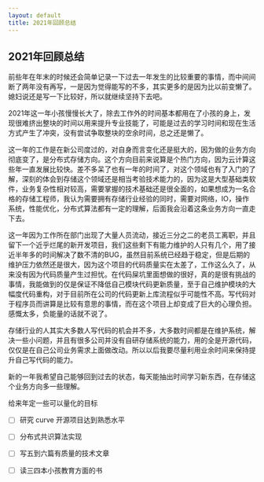 ```yaml
---
layout: default
title: 2021年回顾总结
---
```


##                                         2021年回顾总结

前些年在年末的时候还会简单记录一下过去一年发生的比较重要的事情，而中间间断了两年没有再写，一是因为觉得能写的不多，其实更多的是因为比以前变懒了。媳妇说还是写一下比较好，所以就继续坚持下去吧。

2021年这一年小孩慢慢长大了，除去工作外的时间基本都用在了小孩的身上，发现很难挤出整块的时间以用来提升专业技能了，可能是过去的学习时间和现在生活方式产生了冲突，没有尝试争取整块的空余时间，总之还是懒了。

这一年的工作是在新公司度过的，对自身而言变化还是挺大的，因为做的业务方向彻底变了，是分布式存储方向。这个方向目前来说算是个热门方向，因为云计算这些年一直发展比较快。差不多呆了也有一年的时间了，对这个领域也有了入门的了解，深刻的体会到存储这个领域还是相当考验技术能力的，因为这是大型基础类软件，业务复杂性相对较高，需要掌握的技术基础还是很全面的，如果想成为一名合格的存储工程师，我认为需要拥有存储行业经验的同时，需要对网络，IO，操作系统，性能优化，分布式算法都有一定的理解，后面我会沿着这条业务方向一直走下去。

这一年因为工作所在部门出现了大量人员流动，接近三分之二的老员工离职，并且留下一个近乎烂尾的新开发项目，我们这些剩下有能力维护的人只有几个，用了接近半年多的时间解决了数不清的BUG，虽然目前系统已经趋于稳定，但是后期的维护压力依然还是很大，因为这个项目的代码质量实在太差了，工作这么久了，从来没有因为代码质量产生过担忧。在代码屎坑里面想做的很好，真的是很有挑战的事情，我能做到的仅是保证不降低自己模块代码更新质量，至于自己维护模块的大幅度代码重构，对于目前所在公司的代码更新上库流程似乎可能性不高。写代码对于程序员而讲算是比较有意思的事情，而在这个项目上却变成了巨大的心理负担。感慨太多，负能量的话就不说了。

存储行业的人其实大多数人写代码的机会并不多，大多数时间都是在维护系统，解决一些小问题，并且有很多公司并没有自研存储系统的能力，用的全是开源代码，仅仅是在自己公司业务需求上面做改动。所以以后我要尽量利用业余时间来保持提升自己写代码的能力。

新的一年我希望自己能够回到过去的状态，每天能抽出时间学习新东西，在存储这个业务方向多一些理解。

给来年定一些可以量化的目标

- [ ] 研究 curve 开源项目达到熟悉水平
- [ ] 分布式共识算法实现
- [ ] 写五到六篇有质量的技术文章
- [ ] 读三四本小孩教育方面的书




